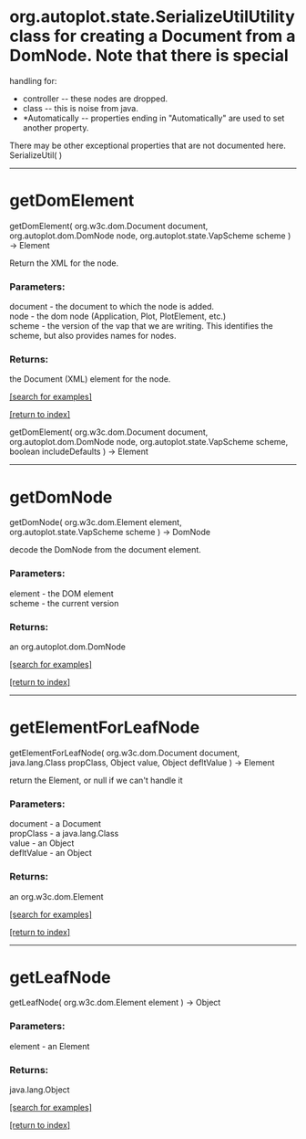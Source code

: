 # org.autoplot.state.SerializeUtilUtility class for creating a Document from a DomNode.  Note that there is special
 handling for:<ul>
 <li>controller -- these nodes are dropped.
 <li>class -- this is noise from java.
 <li>*Automatically -- properties ending in "Automatically" are used to set another property.
 </ul>
 There may be other exceptional properties that are not documented here.
SerializeUtil( )


***
<a name="getDomElement"></a>
# getDomElement
getDomElement( org.w3c.dom.Document document, org.autoplot.dom.DomNode node, org.autoplot.state.VapScheme scheme ) &rarr; Element

Return the XML for the node.

### Parameters:
document - the document to which the node is added.
<br>node - the dom node (Application, Plot, PlotElement, etc.)
<br>scheme - the version of the vap that we are writing.  This identifies the scheme, but also provides names for nodes.

### Returns:
the Document (XML) element for the node.

<a href="https://github.com/autoplot/dev/search?q=getDomElement&unscoped_q=getDomElement">[search for examples]</a>

<a href="https://github.com/autoplot/documentation/blob/master/javadoc/index-all.md">[return to index]</a>

getDomElement( org.w3c.dom.Document document, org.autoplot.dom.DomNode node, org.autoplot.state.VapScheme scheme, boolean includeDefaults ) &rarr; Element<br>
***
<a name="getDomNode"></a>
# getDomNode
getDomNode( org.w3c.dom.Element element, org.autoplot.state.VapScheme scheme ) &rarr; DomNode

decode the DomNode from the document element.

### Parameters:
element - the DOM element
<br>scheme - the current version

### Returns:
an org.autoplot.dom.DomNode


<a href="https://github.com/autoplot/dev/search?q=getDomNode&unscoped_q=getDomNode">[search for examples]</a>

<a href="https://github.com/autoplot/documentation/blob/master/javadoc/index-all.md">[return to index]</a>

***
<a name="getElementForLeafNode"></a>
# getElementForLeafNode
getElementForLeafNode( org.w3c.dom.Document document, java.lang.Class propClass, Object value, Object defltValue ) &rarr; Element

return the Element, or null if we can't handle it

### Parameters:
document - a Document
<br>propClass - a java.lang.Class
<br>value - an Object
<br>defltValue - an Object

### Returns:
an org.w3c.dom.Element


<a href="https://github.com/autoplot/dev/search?q=getElementForLeafNode&unscoped_q=getElementForLeafNode">[search for examples]</a>

<a href="https://github.com/autoplot/documentation/blob/master/javadoc/index-all.md">[return to index]</a>

***
<a name="getLeafNode"></a>
# getLeafNode
getLeafNode( org.w3c.dom.Element element ) &rarr; Object



### Parameters:
element - an Element

### Returns:
java.lang.Object


<a href="https://github.com/autoplot/dev/search?q=getLeafNode&unscoped_q=getLeafNode">[search for examples]</a>

<a href="https://github.com/autoplot/documentation/blob/master/javadoc/index-all.md">[return to index]</a>

